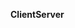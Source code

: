<span class="small"><span class="text-success">**Client**</span><span class="glyphicon glyphicon-resize-horizontal"></span><span class="text-primary">**Server**</span></span>
